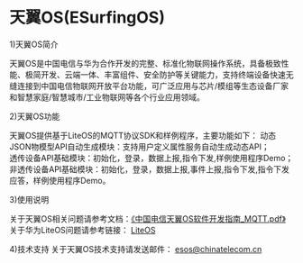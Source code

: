 # 天翼OS(ESurfingOS)

1)天翼OS简介

  天翼OS是中国电信与华为合作开发的完整、标准化物联网操作系统，具备极致性能、极简开发、云端一体、丰富组件、安全防护等关键能力，支持终端设备快速无缝连接到中国电信物联网开放平台功能，可广泛应用与芯片/模组等生态设备厂家和智慧家庭/智慧城市/工业物联网等各个行业应用领域。

2)天翼OS功能

  天翼OS提供基于LiteOS的MQTT协议SDK和样例程序，主要功能如下：
  动态JSON物模型API自动生成模块：支持用户定义属性服务自动生成动态API；<br/>
  透传设备API基础模块：初始化，登录，数据上报,指令下发,样例使用程序Demo；<br/>
  非透传设备API基础模块：初始化，登录，数据上报,事件上报,指令下发,指令下发应答，样例使用程序Demo。<br/>
  
3)使用说明

  关于天翼OS相关问题请参考文档：[《中国电信天翼OS软件开发指南_MQTT.pdf》](https://github.com/ESurfingOS/ESurfingOS/blob/master/doc/%E4%B8%AD%E5%9B%BD%E7%94%B5%E4%BF%A1%E5%A4%A9%E7%BF%BCOS%E8%BD%AF%E4%BB%B6%E5%BC%80%E5%8F%91%E6%8C%87%E5%8D%97_MQTT.pdf)<br/>
  关于华为LiteOS问题请参考链接： [LiteOS](https://github.com/liteos/liteos)<br/>
  
4)技术支持
  关于天翼OS技术支持请发送邮件： esos@chinatelecom.cn
